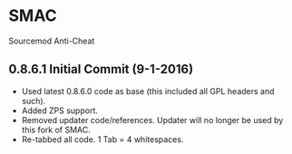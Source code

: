 # SMAC
Sourcemod Anti-Cheat

0.8.6.1 Initial Commit (9-1-2016)
-----------------
- Used latest 0.8.6.0 code as base (this included all GPL headers and such).
- Added ZPS support.
- Removed updater code/references. Updater will no longer be used by this fork of SMAC.
- Re-tabbed all code. 1 Tab = 4 whitespaces.